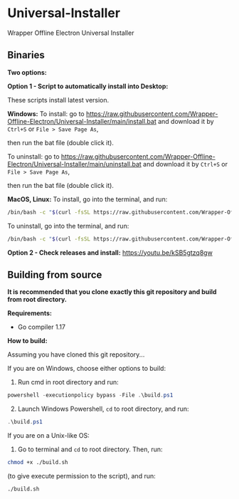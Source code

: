 # Universal-Installer
Wrapper Offline Electron Universal Installer

## Binaries

**Two options:**

**Option 1 - Script to automatically install into Desktop:**

These scripts install latest version.

**Windows:**
To install: go to https://raw.githubusercontent.com/Wrapper-Offline-Electron/Universal-Installer/main/install.bat and download it by `Ctrl+S` or `File > Save Page As`,

then run the bat file (double click it).


To uninstall: go to https://raw.githubusercontent.com/Wrapper-Offline-Electron/Universal-Installer/main/uninstall.bat and download it by `Ctrl+S` or `File > Save Page As`,

then run the bat file (double click it).

**MacOS, Linux:**
To install, go into the terminal, and run:
```bash
/bin/bash -c "$(curl -fsSL https://raw.githubusercontent.com/Wrapper-Offline-Electron/Universal-Installer/main/install.sh)"
```
To uninstall, go into the terminal, and run:
```bash
/bin/bash -c "$(curl -fsSL https://raw.githubusercontent.com/Wrapper-Offline-Electron/Universal-Installer/main/uninstall.sh)"
```

**Option 2 - Check releases and install:**
https://youtu.be/kSB5gtzq8gw

## Building from source

**It is recommended that you clone exactly this git repository and build from root directory.**

**Requirements:**

* Go compiler 1.17

**How to build:**

Assuming you have cloned this git repository...

If you are on Windows, choose either options to build:

1. Run cmd in root directory and run:
```powershell
powershell -executionpolicy bypass -File .\build.ps1
```
2. Launch Windows Powershell, `cd` to root directory, and run:
```powershell
.\build.ps1
```

If you are on a Unix-like OS:

1. Go to terminal and `cd` to root directory. Then, run:
```sh
chmod +x ./build.sh
```
(to give execute permission to the script), and run:
```sh
./build.sh
```
